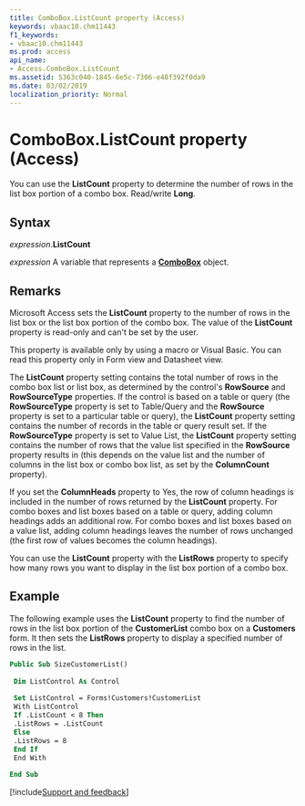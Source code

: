 ```yaml
---
title: ComboBox.ListCount property (Access)
keywords: vbaac10.chm11443
f1_keywords:
- vbaac10.chm11443
ms.prod: access
api_name:
- Access.ComboBox.ListCount
ms.assetid: 5363c040-1845-6e5c-7306-e48f392f0da9
ms.date: 03/02/2019
localization_priority: Normal
---
```



# ComboBox.ListCount property (Access)

You can use the **ListCount** property to determine the number of rows in the list box portion of a combo box. Read/write **Long**.


## Syntax

_expression_.**ListCount**

_expression_ A variable that represents a **[ComboBox](Access.ComboBox.md)** object.


## Remarks

Microsoft Access sets the **ListCount** property to the number of rows in the list box or the list box portion of the combo box. The value of the **ListCount** property is read-only and can't be set by the user.

This property is available only by using a macro or Visual Basic. You can read this property only in Form view and Datasheet view.

The **ListCount** property setting contains the total number of rows in the combo box list or list box, as determined by the control's **RowSource** and **RowSourceType** properties. If the control is based on a table or query (the **RowSourceType** property is set to Table/Query and the **RowSource** property is set to a particular table or query), the **ListCount** property setting contains the number of records in the table or query result set. If the **RowSourceType** property is set to Value List, the **ListCount** property setting contains the number of rows that the value list specified in the **RowSource** property results in (this depends on the value list and the number of columns in the list box or combo box list, as set by the **ColumnCount** property).

If you set the **ColumnHeads** property to Yes, the row of column headings is included in the number of rows returned by the **ListCount** property. For combo boxes and list boxes based on a table or query, adding column headings adds an additional row. For combo boxes and list boxes based on a value list, adding column headings leaves the number of rows unchanged (the first row of values becomes the column headings).

You can use the **ListCount** property with the **ListRows** property to specify how many rows you want to display in the list box portion of a combo box.


## Example

The following example uses the **ListCount** property to find the number of rows in the list box portion of the **CustomerList** combo box on a **Customers** form. It then sets the **ListRows** property to display a specified number of rows in the list.

```vb
Public Sub SizeCustomerList() 
 
 Dim ListControl As Control 
 
 Set ListControl = Forms!Customers!CustomerList 
 With ListControl 
 If .ListCount < 8 Then 
 .ListRows = .ListCount 
 Else 
 .ListRows = 8 
 End If 
 End With 
 
End Sub
```



[!include[Support and feedback](~/includes/feedback-boilerplate.md)]
